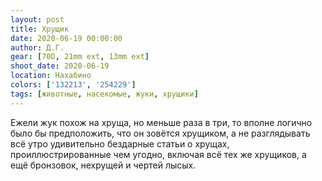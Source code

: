 ```yaml
---
layout: post
title: Хрущик
date: 2020-06-19 00:00:00
author: Д.Г.
gear: [70D, 21mm ext, 13mm ext]
shoot_date: 2020-06-19
location: Нахабино
colors: ['132213', '254229']
tags: [животные, насекомые, жуки, хрущики]
---
```

Ежели жук похож на хруща, но меньше раза в три, то вполне логично было бы предположить, что он зовётся хрущиком, а не разглядывать всё утро удивительно бездарные статьи о хрущах, проиллюстрированные чем угодно, включая всё тех же хрущиков, а ещё бронзовок, нехрущей и чертей лысых.
